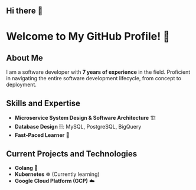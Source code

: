 ## Hi there 👋

# Welcome to My GitHub Profile! 👋

## About Me
I am a software developer with **7 years of experience** in the field. Proficient in navigating the entire software development lifecycle, from concept to deployment.

## Skills and Expertise

- **Microservice System Design & Software Architecture** 🏗️
- **Database Design** 🗄️: MySQL, PostgreSQL, BigQuery
- **Fast-Paced Learner** 🚀

## Current Projects and Technologies

- **Golang** 🐹
- **Kubernetes** ☸️ (Currently learning)
- **Google Cloud Platform (GCP)** ☁️
